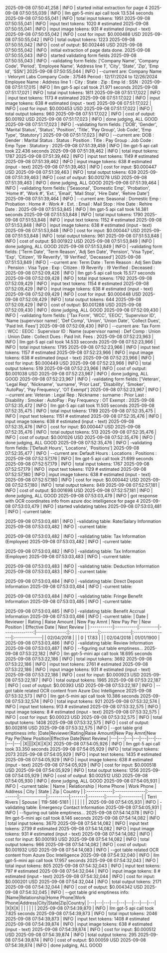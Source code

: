 2025-09-08 07:50:41,258 | INFO | started initial extraction for page 4
2025-09-08 07:50:55,039 | INFO | llm gpt-5-mini api call took 13.534 seconds
2025-09-08 07:50:55,041 | INFO | total input tokens: 1951
2025-09-08 07:50:55,041 | INFO | input text tokens: 1020 # estimated
2025-09-08 07:50:55,041 | INFO | input image tokens: 931 # estimated (input - text)
2025-09-08 07:50:55,042 | INFO | cost for input: $0.000488 USD
2025-09-08 07:50:55,042 | INFO | total output tokens: 1223
2025-09-08 07:50:55,042 | INFO | cost of output: $0.002446 USD
2025-09-08 07:50:55,042 | INFO | initial extraction of page data done.
2025-09-08 07:50:55,043 | INFO | started validating form fields
2025-09-08 07:50:55,043 | INFO | -validating form fields: ['Company Name', 'Company Code', 'Period', 'Employee Name', 'Address line 1', 'City', 'State', 'Zip', 'Emp Id', 'SSN']
2025-09-08 07:50:55,044 | INFO | --current are:
Company Name : Velorynt Labs
Company Code : 37546
Period : 12/17/2024 to 12/26/2024
Employee Name : 
Address line 1 : 
City : 
State : 
Zip : 
Emp Id : 
SSN : 
2025-09-08 07:51:17,015 | INFO | llm gpt-5 api call took 21.971 seconds
2025-09-08 07:51:17,021 | INFO | total input tokens: 1811
2025-09-08 07:51:17,022 | INFO | input text tokens: 1173 # estimated
2025-09-08 07:51:17,022 | INFO | input image tokens: 638 # estimated (input - text)
2025-09-08 07:51:17,022 | INFO | cost for input: $0.000453 USD
2025-09-08 07:51:17,022 | INFO | total output tokens: 960
2025-09-08 07:51:17,022 | INFO | cost of output: $0.00192 USD
2025-09-08 07:51:17,023 | INFO | done judging, ALL GOOD
2025-09-08 07:51:17,023 | INFO | -validating form fields: ['DOB', 'Gender', 'Marital Status', 'Status', 'Position', 'Title', 'Pay Group', 'Job Code', 'Emp Type', 'Statutory']
2025-09-08 07:51:17,023 | INFO | --current are:
DOB : 
Gender : 
Marital Status : 
Status : 
Position : 
Title : 
Pay Group : 
Job Code : 
Emp Type : 
Statutory : 
2025-09-08 07:51:39,459 | INFO | llm gpt-5 api call took 22.436 seconds
2025-09-08 07:51:39,462 | INFO | total input tokens: 1787
2025-09-08 07:51:39,462 | INFO | input text tokens: 1149 # estimated
2025-09-08 07:51:39,462 | INFO | input image tokens: 638 # estimated (input - text)
2025-09-08 07:51:39,463 | INFO | cost for input: $0.000447 USD
2025-09-08 07:51:39,463 | INFO | total output tokens: 639
2025-09-08 07:51:39,463 | INFO | cost of output: $0.001278 USD
2025-09-08 07:51:39,463 | INFO | done judging, ALL GOOD
2025-09-08 07:51:39,464 | INFO | -validating form fields: ['Seasonal', 'Domestic Emp', 'Probation', 'Home #', 'Work #', 'Ext.', 'Email', 'Mail Stop', 'Hire Date', 'Rehire Date']
2025-09-08 07:51:39,464 | INFO | --current are:
Seasonal : 
Domestic Emp : 
Probation : 
Home # : 
Work # : 
Ext. : 
Email : 
Mail Stop : 
Hire Date : 
Rehire Date : 
2025-09-08 07:51:53,845 | INFO | llm gpt-5 api call took 14.381 seconds
2025-09-08 07:51:53,848 | INFO | total input tokens: 1790
2025-09-08 07:51:53,848 | INFO | input text tokens: 1152 # estimated
2025-09-08 07:51:53,848 | INFO | input image tokens: 638 # estimated (input - text)
2025-09-08 07:51:53,848 | INFO | cost for input: $0.000447 USD
2025-09-08 07:51:53,848 | INFO | total output tokens: 961
2025-09-08 07:51:53,848 | INFO | cost of output: $0.001922 USD
2025-09-08 07:51:53,849 | INFO | done judging, ALL GOOD
2025-09-08 07:51:53,849 | INFO | -validating form fields: ['Term Date', 'Term Reason', 'Adj Sen Date', 'Pension', 'Visa Type', 'Exp', 'Citizen', 'I9 Reverify', 'I9 Verified', 'Deceased']
2025-09-08 07:51:53,849 | INFO | --current are:
Term Date : 
Term Reason : 
Adj Sen Date : 
Pension : 
Visa Type : 
Exp : 
Citizen : 
I9 Reverify : 
I9 Verified : 
Deceased : 
2025-09-08 07:52:09,426 | INFO | llm gpt-5 api call took 15.577 seconds
2025-09-08 07:52:09,428 | INFO | total input tokens: 1792
2025-09-08 07:52:09,429 | INFO | input text tokens: 1154 # estimated
2025-09-08 07:52:09,429 | INFO | input image tokens: 638 # estimated (input - text)
2025-09-08 07:52:09,429 | INFO | cost for input: $0.000448 USD
2025-09-08 07:52:09,429 | INFO | total output tokens: 644
2025-09-08 07:52:09,429 | INFO | cost of output: $0.001288 USD
2025-09-08 07:52:09,430 | INFO | done judging, ALL GOOD
2025-09-08 07:52:09,430 | INFO | -validating form fields: ['Tax Form', 'WCC', 'EEOC', 'Supervisor ID', 'Name (supervisor name)', 'Def Comp', 'Union', 'Union Date', 'Collect Dues', 'Paid Init. Fees']
2025-09-08 07:52:09,430 | INFO | --current are:
Tax Form : 
WCC : 
EEOC : 
Supervisor ID : 
Name (supervisor name) : 
Def Comp : 
Union : 
Union Date : 
Collect Dues : 
Paid Init. Fees : 
2025-09-08 07:52:23,963 | INFO | llm gpt-5 api call took 14.533 seconds
2025-09-08 07:52:23,966 | INFO | total input tokens: 1795
2025-09-08 07:52:23,966 | INFO | input text tokens: 1157 # estimated
2025-09-08 07:52:23,966 | INFO | input image tokens: 638 # estimated (input - text)
2025-09-08 07:52:23,966 | INFO | cost for input: $0.000449 USD
2025-09-08 07:52:23,966 | INFO | total output tokens: 519
2025-09-08 07:52:23,966 | INFO | cost of output: $0.001038 USD
2025-09-08 07:52:23,967 | INFO | done judging, ALL GOOD
2025-09-08 07:52:23,967 | INFO | -validating form fields: ['Veteran', 'Legal Rep', 'Nickname', 'surname', 'Prior Last', 'Disability', 'Smoker', 'AutoPay', 'Pay Frequency', 'OT Exempt']
2025-09-08 07:52:23,967 | INFO | --current are:
Veteran : 
Legal Rep : 
Nickname : 
surname : 
Prior Last : 
Disability : 
Smoker : 
AutoPay : 
Pay Frequency : 
OT Exempt : 
2025-09-08 07:52:35,472 | INFO | llm gpt-5 api call took 11.505 seconds
2025-09-08 07:52:35,475 | INFO | total input tokens: 1789
2025-09-08 07:52:35,475 | INFO | input text tokens: 1151 # estimated
2025-09-08 07:52:35,476 | INFO | input image tokens: 638 # estimated (input - text)
2025-09-08 07:52:35,476 | INFO | cost for input: $0.000447 USD
2025-09-08 07:52:35,476 | INFO | total output tokens: 513
2025-09-08 07:52:35,476 | INFO | cost of output: $0.001026 USD
2025-09-08 07:52:35,476 | INFO | done judging, ALL GOOD
2025-09-08 07:52:35,476 | INFO | -validating form fields: ['Default Hours', 'Locations', 'Positions']
2025-09-08 07:52:35,477 | INFO | --current are:
Default Hours : 
Locations : 
Positions : 
2025-09-08 07:52:57,176 | INFO | llm gpt-5 api call took 21.699 seconds
2025-09-08 07:52:57,179 | INFO | total input tokens: 1767
2025-09-08 07:52:57,179 | INFO | input text tokens: 1129 # estimated
2025-09-08 07:52:57,180 | INFO | input image tokens: 638 # estimated (input - text)
2025-09-08 07:52:57,180 | INFO | cost for input: $0.000442 USD
2025-09-08 07:52:57,180 | INFO | total output tokens: 849
2025-09-08 07:52:57,181 | INFO | cost of output: $0.001698 USD
2025-09-08 07:52:57,181 | INFO | done judging, ALL GOOD
2025-09-08 07:53:03,479 | INFO | got response with OCR coordinates info from azure doc intelligence for page 4
2025-09-08 07:53:03,479 | INFO | started validating tables
2025-09-08 07:53:03,481 | INFO | -current table:

2025-09-08 07:53:03,481 | INFO | -validating table: Rate/Salary Information
2025-09-08 07:53:03,482 | INFO | -current table:

2025-09-08 07:53:03,482 | INFO | -validating table: Tax Information (Employee)
2025-09-08 07:53:03,482 | INFO | -current table:

2025-09-08 07:53:03,482 | INFO | -validating table: Tax Information (Employer)
2025-09-08 07:53:03,483 | INFO | -current table:

2025-09-08 07:53:03,483 | INFO | -validating table: Deduction Information
2025-09-08 07:53:03,483 | INFO | -current table:

2025-09-08 07:53:03,484 | INFO | -validating table: Direct Deposit Information
2025-09-08 07:53:03,484 | INFO | -current table:

2025-09-08 07:53:03,484 | INFO | -validating table: Fringe Benefit Information
2025-09-08 07:53:03,485 | INFO | -current table:

2025-09-08 07:53:03,485 | INFO | -validating table: Benefit Accrual Information
2025-09-08 07:53:03,486 | INFO | -current table:
| Date       | Reviewer   | Rating   |   Raise Amount |   New Pay Amnt | New Pay Per   | New Position   | Effective Date   | Next Review   |
|:-----------|:-----------|:---------|---------------:|---------------:|:--------------|:---------------|:-----------------|:--------------|
| 02/04/2018 |            |          |              0 |          17.83 |               |                | 02/04/2018       | 01/01/1900    |
2025-09-08 07:53:03,486 | INFO | -validating table: Review Information
2025-09-08 07:53:03,487 | INFO | --figuring out table emptiness...
2025-09-08 07:53:22,182 | INFO | llm gpt-5-mini api call took 18.695 seconds
2025-09-08 07:53:22,186 | INFO | total input tokens: 3692
2025-09-08 07:53:22,186 | INFO | input text tokens: 2761 # estimated
2025-09-08 07:53:22,186 | INFO | input image tokens: 931 # estimated (input - text)
2025-09-08 07:53:22,186 | INFO | cost for input: $0.000923 USD
2025-09-08 07:53:22,187 | INFO | total output tokens: 1965
2025-09-08 07:53:22,187 | INFO | cost of output: $0.00393 USD
2025-09-08 07:53:22,187 | INFO | --got table related OCR content from Azure Doc Intelligence
2025-09-08 07:53:32,573 | INFO | llm gpt-5-mini api call took 10.386 seconds
2025-09-08 07:53:32,574 | INFO | total input tokens: 921
2025-09-08 07:53:32,574 | INFO | input text tokens: 913 # estimated
2025-09-08 07:53:32,575 | INFO | input image tokens: 8 # estimated (input - text)
2025-09-08 07:53:32,575 | INFO | cost for input: $0.00023 USD
2025-09-08 07:53:32,575 | INFO | total output tokens: 1408
2025-09-08 07:53:32,575 | INFO | cost of output: $0.002816 USD
2025-09-08 07:53:32,575 | INFO | --got table grid emptiness info:
|Date|Reviewer|Rating|Raise Amount|New Pay Amnt|New Pay Per|New Position|Effective Date|Next Review|
|---|---|---|---|---|---|---|---|---|
|X||||X|X||X|X|
2025-09-08 07:54:05,926 | INFO | llm gpt-5 api call took 33.350 seconds
2025-09-08 07:54:05,929 | INFO | total input tokens: 2073
2025-09-08 07:54:05,929 | INFO | input text tokens: 1435 # estimated
2025-09-08 07:54:05,929 | INFO | input image tokens: 638 # estimated (input - text)
2025-09-08 07:54:05,929 | INFO | cost for input: $0.000518 USD
2025-09-08 07:54:05,929 | INFO | total output tokens: 1256
2025-09-08 07:54:05,929 | INFO | cost of output: $0.002512 USD
2025-09-08 07:54:05,930 | INFO | done judging, ALL GOOD
2025-09-08 07:54:05,931 | INFO | -current table:
| Name         | Relationship   | Home Phone   | Work Phone   | Address   | City   | State   | Zip   | Country   |
|:-------------|:---------------|:-------------|:-------------|:----------|:-------|:--------|:------|:----------|
| Terri Rivers | Spouse         | 119-586-5181 |              |           |        |         |       |           |
2025-09-08 07:54:05,931 | INFO | -validating table: Emergency Contact Information
2025-09-08 07:54:05,931 | INFO | --figuring out table emptiness...
2025-09-08 07:54:14,078 | INFO | llm gpt-5-mini api call took 8.146 seconds
2025-09-08 07:54:14,082 | INFO | total input tokens: 3670
2025-09-08 07:54:14,082 | INFO | input text tokens: 2739 # estimated
2025-09-08 07:54:14,082 | INFO | input image tokens: 931 # estimated (input - text)
2025-09-08 07:54:14,082 | INFO | cost for input: $0.000193 USD
2025-09-08 07:54:14,082 | INFO | total output tokens: 966
2025-09-08 07:54:14,082 | INFO | cost of output: $0.001932 USD
2025-09-08 07:54:14,083 | INFO | --got table related OCR content from Azure Doc Intelligence
2025-09-08 07:54:32,040 | INFO | llm gpt-5-mini api call took 17.957 seconds
2025-09-08 07:54:32,043 | INFO | total input tokens: 805
2025-09-08 07:54:32,043 | INFO | input text tokens: 797 # estimated
2025-09-08 07:54:32,044 | INFO | input image tokens: 8 # estimated (input - text)
2025-09-08 07:54:32,044 | INFO | cost for input: $0.000201 USD
2025-09-08 07:54:32,044 | INFO | total output tokens: 2171
2025-09-08 07:54:32,044 | INFO | cost of output: $0.004342 USD
2025-09-08 07:54:32,045 | INFO | --got table grid emptiness info:
|Name|Relationship|Home Phone|Work Phone|Address|City|State|Zip|Country|
|---|---|---|---|---|---|---|---|---|
|X|X|X| | | | | | |
2025-09-08 07:54:39,870 | INFO | llm gpt-5 api call took 7.825 seconds
2025-09-08 07:54:39,873 | INFO | total input tokens: 2046
2025-09-08 07:54:39,873 | INFO | input text tokens: 1408 # estimated
2025-09-08 07:54:39,874 | INFO | input image tokens: 638 # estimated (input - text)
2025-09-08 07:54:39,874 | INFO | cost for input: $0.000512 USD
2025-09-08 07:54:39,874 | INFO | total output tokens: 295
2025-09-08 07:54:39,874 | INFO | cost of output: $0.00059 USD
2025-09-08 07:54:39,874 | INFO | done judging, ALL GOOD

